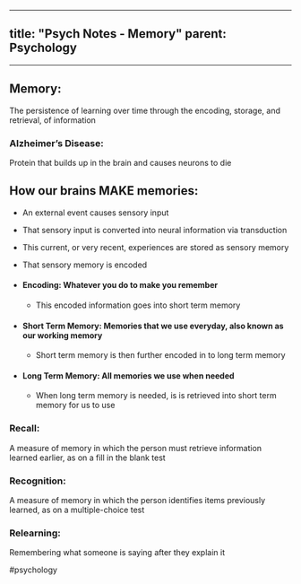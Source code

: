 
---
title: "Psych Notes - Memory"
parent: Psychology
---
___
## Memory:
The persistence of learning over time through the encoding, storage, and retrieval, of information

### Alzheimer’s Disease:
Protein that builds up in the brain and causes neurons to die

## How our brains MAKE memories:

- An external event causes sensory input
    
- That sensory input is converted into neural information via transduction
    
- This current, or very recent, experiences are stored as sensory memory
    
- That sensory memory is encoded
    
- #### Encoding: Whatever you do to make you remember
	
	- This encoded information goes into short term memory
    
- #### Short Term Memory: Memories that we use everyday, also known as our working memory
    
	- Short term memory is then further encoded in to long term memory
    
- #### Long Term Memory: All memories we use when needed
    
	- When long term memory is needed, is is retrieved into short term memory for us to use
  

### Recall:
A measure of memory in which the person must retrieve information learned earlier, as on a fill in the blank test
### Recognition:
A measure of memory in which the person identifies items previously learned, as on a multiple-choice test
### Relearning:
Remembering what someone is saying after they explain it

#psychology
